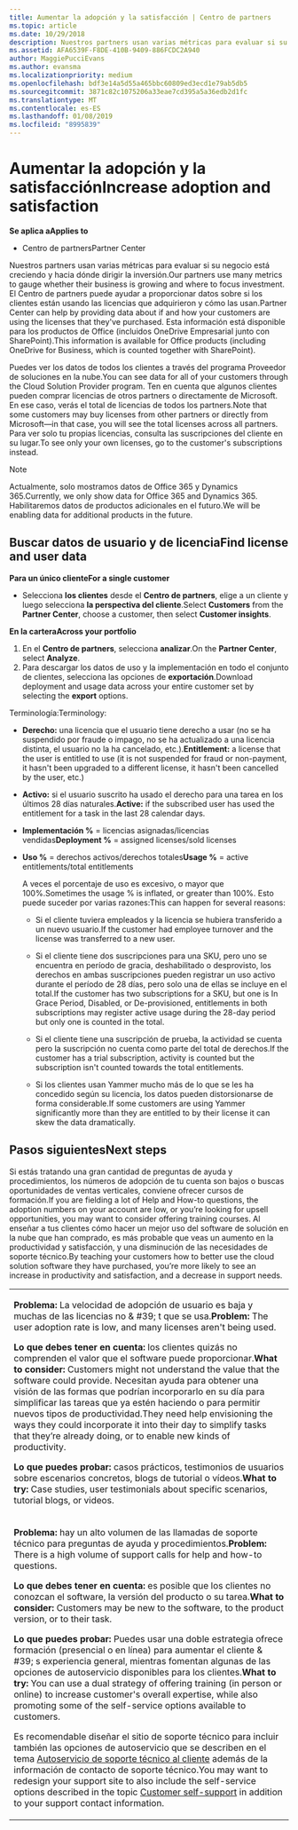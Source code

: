 ```yaml
---
title: Aumentar la adopción y la satisfacción | Centro de partners
ms.topic: article
ms.date: 10/29/2018
description: Nuestros partners usan varias métricas para evaluar si su negocio está creciendo y hacia dónde dirigir la inversión. El Centro de partners puede ayudar a proporcionar datos sobre si los clientes están usando las licencias que adquirieron y cómo las usan.
ms.assetid: AFA6539F-F8DE-410B-9409-886FCDC2A940
author: MaggiePucciEvans
ms.author: evansma
ms.localizationpriority: medium
ms.openlocfilehash: bdf3e14a5d55a465bbc60809ed3ecd1e79ab5db5
ms.sourcegitcommit: 3871c82c1075206a33eae7cd395a5a36edb2d1fc
ms.translationtype: MT
ms.contentlocale: es-ES
ms.lasthandoff: 01/08/2019
ms.locfileid: "8995839"
---
```

# <a name="increase-adoption-and-satisfaction"></a><span data-ttu-id="8c31e-104">Aumentar la adopción y la satisfacción</span><span class="sxs-lookup"><span data-stu-id="8c31e-104">Increase adoption and satisfaction</span></span>

**<span data-ttu-id="8c31e-105">Se aplica a</span><span class="sxs-lookup"><span data-stu-id="8c31e-105">Applies to</span></span>**

-  <span data-ttu-id="8c31e-106">Centro de partners</span><span class="sxs-lookup"><span data-stu-id="8c31e-106">Partner Center</span></span>

<span data-ttu-id="8c31e-107">Nuestros partners usan varias métricas para evaluar si su negocio está creciendo y hacia dónde dirigir la inversión.</span><span class="sxs-lookup"><span data-stu-id="8c31e-107">Our partners use many metrics to gauge whether their business is growing and where to focus investment.</span></span> <span data-ttu-id="8c31e-108">El Centro de partners puede ayudar a proporcionar datos sobre si los clientes están usando las licencias que adquirieron y cómo las usan.</span><span class="sxs-lookup"><span data-stu-id="8c31e-108">Partner Center can help by providing data about if and how your customers are using the licenses that they've purchased.</span></span> <span data-ttu-id="8c31e-109">Esta información está disponible para los productos de Office (incluidos OneDrive Empresarial junto con SharePoint).</span><span class="sxs-lookup"><span data-stu-id="8c31e-109">This information is available for Office products (including OneDrive for Business, which is counted together with SharePoint).</span></span>

<span data-ttu-id="8c31e-110">Puedes ver los datos de todos los clientes a través del programa Proveedor de soluciones en la nube.</span><span class="sxs-lookup"><span data-stu-id="8c31e-110">You can see data for all of your customers through the Cloud Solution Provider program.</span></span> <span data-ttu-id="8c31e-111">Ten en cuenta que algunos clientes pueden comprar licencias de otros partners o directamente de Microsoft. En ese caso, verás el total de licencias de todos los partners.</span><span class="sxs-lookup"><span data-stu-id="8c31e-111">Note that some customers may buy licenses from other partners or directly from Microsoft—in that case, you will see the total licenses across all partners.</span></span> <span data-ttu-id="8c31e-112">Para ver solo tu propias licencias, consulta las suscripciones del cliente en su lugar.</span><span class="sxs-lookup"><span data-stu-id="8c31e-112">To see only your own licenses, go to the customer's subscriptions instead.</span></span>

> [!NOTE]  
>  <span data-ttu-id="8c31e-113">Actualmente, solo mostramos datos de Office 365 y Dynamics 365.</span><span class="sxs-lookup"><span data-stu-id="8c31e-113">Currently, we only show data for Office 365 and Dynamics 365.</span></span> <span data-ttu-id="8c31e-114">Habilitaremos datos de productos adicionales en el futuro.</span><span class="sxs-lookup"><span data-stu-id="8c31e-114">We will be enabling data for additional products in the future.</span></span>

## <a name="find-license-and-user-data"></a><span data-ttu-id="8c31e-115">Buscar datos de usuario y de licencia</span><span class="sxs-lookup"><span data-stu-id="8c31e-115">Find license and user data</span></span>


**<span data-ttu-id="8c31e-116">Para un único cliente</span><span class="sxs-lookup"><span data-stu-id="8c31e-116">For a single customer</span></span>**

-   <span data-ttu-id="8c31e-117">Selecciona **los clientes** desde el **Centro de partners**, elige a un cliente y luego selecciona **la perspectiva del cliente**.</span><span class="sxs-lookup"><span data-stu-id="8c31e-117">Select **Customers** from the **Partner Center**, choose a customer, then select **Customer insights**.</span></span>

**<span data-ttu-id="8c31e-118">En la cartera</span><span class="sxs-lookup"><span data-stu-id="8c31e-118">Across your portfolio</span></span>**

1.  <span data-ttu-id="8c31e-119">En el **Centro de partners**, selecciona **analizar**.</span><span class="sxs-lookup"><span data-stu-id="8c31e-119">On the **Partner Center**, select **Analyze**.</span></span>
2.  <span data-ttu-id="8c31e-120">Para descargar los datos de uso y la implementación en todo el conjunto de clientes, selecciona las opciones de **exportación**.</span><span class="sxs-lookup"><span data-stu-id="8c31e-120">Download deployment and usage data across your entire customer set by selecting the **export** options.</span></span>

<span data-ttu-id="8c31e-121">Terminología:</span><span class="sxs-lookup"><span data-stu-id="8c31e-121">Terminology:</span></span>

-   <span data-ttu-id="8c31e-122">**Derecho:** una licencia que el usuario tiene derecho a usar (no se ha suspendido por fraude o impago, no se ha actualizado a una licencia distinta, el usuario no la ha cancelado, etc.).</span><span class="sxs-lookup"><span data-stu-id="8c31e-122">**Entitlement:** a license that the user is entitled to use (it is not suspended for fraud or non-payment, it hasn't been upgraded to a different license, it hasn't been cancelled by the user, etc.)</span></span>

-   <span data-ttu-id="8c31e-123">**Activo:** si el usuario suscrito ha usado el derecho para una tarea en los últimos 28 días naturales.</span><span class="sxs-lookup"><span data-stu-id="8c31e-123">**Active:** if the subscribed user has used the entitlement for a task in the last 28 calendar days.</span></span>

-   <span data-ttu-id="8c31e-124">**Implementación %** = licencias asignadas/licencias vendidas</span><span class="sxs-lookup"><span data-stu-id="8c31e-124">**Deployment %** = assigned licenses/sold licenses</span></span>

-   <span data-ttu-id="8c31e-125">**Uso %** = derechos activos/derechos totales</span><span class="sxs-lookup"><span data-stu-id="8c31e-125">**Usage %** = active entitlements/total entitlements</span></span>

    <span data-ttu-id="8c31e-126">A veces el porcentaje de uso es excesivo, o mayor que 100%.</span><span class="sxs-lookup"><span data-stu-id="8c31e-126">Sometimes the usage % is inflated, or greater than 100%.</span></span> <span data-ttu-id="8c31e-127">Esto puede suceder por varias razones:</span><span class="sxs-lookup"><span data-stu-id="8c31e-127">This can happen for several reasons:</span></span>

    -   <span data-ttu-id="8c31e-128">Si el cliente tuviera empleados y la licencia se hubiera transferido a un nuevo usuario.</span><span class="sxs-lookup"><span data-stu-id="8c31e-128">If the customer had employee turnover and the license was transferred to a new user.</span></span>

    -   <span data-ttu-id="8c31e-129">Si el cliente tiene dos suscripciones para una SKU, pero uno se encuentra en período de gracia, deshabilitado o desprovisto, los derechos en ambas suscripciones pueden registrar un uso activo durante el período de 28 días, pero solo una de ellas se incluye en el total.</span><span class="sxs-lookup"><span data-stu-id="8c31e-129">If the customer has two subscriptions for a SKU, but one is In Grace Period, Disabled, or De-provisioned, entitlements in both subscriptions may register active usage during the 28-day period but only one is counted in the total.</span></span>

    -   <span data-ttu-id="8c31e-130">Si el cliente tiene una suscripción de prueba, la actividad se cuenta pero la suscripción no cuenta como parte del total de derechos.</span><span class="sxs-lookup"><span data-stu-id="8c31e-130">If the customer has a trial subscription, activity is counted but the subscription isn't counted towards the total entitlements.</span></span>

    -   <span data-ttu-id="8c31e-131">Si los clientes usan Yammer mucho más de lo que se les ha concedido según su licencia, los datos pueden distorsionarse de forma considerable.</span><span class="sxs-lookup"><span data-stu-id="8c31e-131">If some customers are using Yammer significantly more than they are entitled to by their license it can skew the data dramatically.</span></span>

## <a name="next-steps"></a><span data-ttu-id="8c31e-132">Pasos siguientes</span><span class="sxs-lookup"><span data-stu-id="8c31e-132">Next steps</span></span>


<span data-ttu-id="8c31e-133">Si estás tratando una gran cantidad de preguntas de ayuda y procedimientos, los números de adopción de tu cuenta son bajos o buscas oportunidades de ventas verticales, conviene ofrecer cursos de formación.</span><span class="sxs-lookup"><span data-stu-id="8c31e-133">If you are fielding a lot of Help and How-to questions, the adoption numbers on your account are low, or you’re looking for upsell opportunities, you may want to consider offering training courses.</span></span> <span data-ttu-id="8c31e-134">Al enseñar a tus clientes cómo hacer un mejor uso del software de solución en la nube que han comprado, es más probable que veas un aumento en la productividad y satisfacción, y una disminución de las necesidades de soporte técnico.</span><span class="sxs-lookup"><span data-stu-id="8c31e-134">By teaching your customers how to better use the cloud solution software they have purchased, you’re more likely to see an increase in productivity and satisfaction, and a decrease in support needs.</span></span>

<table>
<colgroup>
<col width="100%" />
</colgroup>
<tbody>
<tr class="odd">
<td><p><span data-ttu-id="8c31e-135"><strong>Problema:</strong> La velocidad de adopción de usuario es baja y muchas de las licencias no & #39; t que se usa.</span><span class="sxs-lookup"><span data-stu-id="8c31e-135"><strong>Problem:</strong> The user adoption rate is low, and many licenses aren&#39;t being used.</span></span></p>
<p><span data-ttu-id="8c31e-136"><strong>Lo que debes tener en cuenta:</strong> los clientes quizás no comprenden el valor que el software puede proporcionar.</span><span class="sxs-lookup"><span data-stu-id="8c31e-136"><strong>What to consider:</strong> Customers might not understand the value that the software could provide.</span></span> <span data-ttu-id="8c31e-137">Necesitan ayuda para obtener una visión de las formas que podrían incorporarlo en su día para simplificar las tareas que ya estén haciendo o para permitir nuevos tipos de productividad.</span><span class="sxs-lookup"><span data-stu-id="8c31e-137">They need help envisioning the ways they could incorporate it into their day to simplify tasks that they’re already doing, or to enable new kinds of productivity.</span></span></p>
<p><span data-ttu-id="8c31e-138"><strong>Lo que puedes probar:</strong> casos prácticos, testimonios de usuarios sobre escenarios concretos, blogs de tutorial o vídeos.</span><span class="sxs-lookup"><span data-stu-id="8c31e-138"><strong>What to try:</strong> Case studies, user testimonials about specific scenarios, tutorial blogs, or videos.</span></span></p></td>
</tr>
<tr class="even">
<td><p><span data-ttu-id="8c31e-139"><strong>Problema:</strong> hay un alto volumen de las llamadas de soporte técnico para preguntas de ayuda y procedimientos.</span><span class="sxs-lookup"><span data-stu-id="8c31e-139"><strong>Problem:</strong> There is a high volume of support calls for help and how-to questions.</span></span></p>
<p><span data-ttu-id="8c31e-140"><strong>Lo que debes tener en cuenta:</strong> es posible que los clientes no conozcan el software, la versión del producto o su tarea.</span><span class="sxs-lookup"><span data-stu-id="8c31e-140"><strong>What to consider:</strong> Customers may be new to the software, to the product version, or to their task.</span></span></p>
<p><span data-ttu-id="8c31e-141"><strong>Lo que puedes probar:</strong> Puedes usar una doble estrategia ofrece formación (presencial o en línea) para aumentar el cliente & #39; s experiencia general, mientras fomentan algunas de las opciones de autoservicio disponibles para los clientes.</span><span class="sxs-lookup"><span data-stu-id="8c31e-141"><strong>What to try:</strong> You can use a dual strategy of offering training (in person or online) to increase customer&#39;s overall expertise, while also promoting some of the self-service options available to customers.</span></span></p>
<p><span data-ttu-id="8c31e-142">Es recomendable diseñar el sitio de soporte técnico para incluir también las opciones de autoservicio que se describen en el tema <a href="customer-self-support.md" data-raw-source="[Customer self-support](customer-self-support.md)">Autoservicio de soporte técnico al cliente</a> además de la información de contacto de soporte técnico.</span><span class="sxs-lookup"><span data-stu-id="8c31e-142">You may want to redesign your support site to also include the self-service options described in the topic <a href="customer-self-support.md" data-raw-source="[Customer self-support](customer-self-support.md)">Customer self-support</a> in addition to your support contact information.</span></span></p></td>
</tr>
</tbody>
</table>

 

 

 



